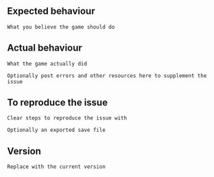 ## Expected behaviour

`What you believe the game should do`

## Actual behaviour

`What the game actually did`

`Optionally post errors and other resources here to supplement the issue`

## To reproduce the issue

`Clear steps to reproduce the issue with`

`Optionally an exported save file`

## Version

`Replace with the current version`
